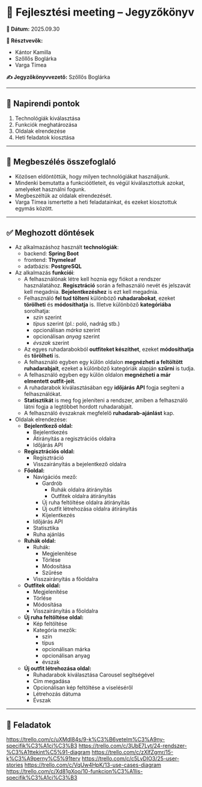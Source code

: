 # 📝 Fejlesztési meeting – Jegyzőkönyv

**📅 Dátum:** 2025.09.30

**👥 Résztvevők:**
- Kántor Kamilla
- Szőllős Boglárka
- Varga Tímea

**✍ Jegyzőkönyvvezető:** Szőllős Boglárka

---

## 📌 Napirendi pontok
1. Technológiák kiválasztása
2. Funkciók meghatározása
3. Oldalak elrendezése
4. Heti feladatok kiosztása

---

## 💬 Megbeszélés összefoglaló
- Közösen eldöntöttük, hogy milyen technológiákat használjunk.
- Mindenki bemutatta a funkcióötleteit, és végül kiválasztottuk azokat, amelyeket használni fogunk.
- Megbeszéltük az oldalak elrendezését.
- Varga Tímea ismertette a heti feladatainkat, és ezeket kiosztottuk egymás között.

---

## ✅ Meghozott döntések
- Az alkalmazáshoz használt **technológiák**: 
    - backend: **Spring Boot**
    - frontend: **Thymeleaf**
    - adatbázis: **PostgreSQL**
- Az alkalmazás **funkciói**:
    - A felhasználónak létre kell hoznia egy fiókot a rendszer használatához. **Regisztráció** során a felhasználó nevét és jelszavát kell megadnia. **Bejelentkezéshez** is ezt kell megadnia.
    - Felhasználó **fel tud tölteni** különböző **ruhadarabokat**, ezeket **törölheti** és **módosíthatja** is. Illetve különböző **kategóriába** sorolhatja:
        - *szín* szerint
        - *típus* szerint (pl.: poló, nadrág stb.)
        - opcionálisan *márka* szerint
        - opcionálisan *anyag* szerint
        - *évszak* szerint
    - Az egyes ruhadarabokból **outfiteket készíthet**, ezeket **módosíthatja** és **törölheti** is.
    - A felhasználó egyben egy külön oldalon **megnézheti a feltöltött ruhadarabjait**, ezeket a különböző kategóriák alapján **szűrni** is tudja. 
    - A felhasználó egyben egy külön oldalon **megnézheti a már elmentett outfit-jeit**.
    - A ruhadarabok kiválasztásában egy **időjárás API** fogja segíteni a felhasználókat.
    - **Statisztikát** is meg fog jeleníteni a rendszer, amiben a felhasználó látni fogja a legtöbbet hordott ruhadarabjait.
    - A felhasználó évszaknak megfelelő **ruhadarab-ajánlást** kap.
- Oldalak elrendezése:
  - **Bejelentkező oldal:**
    - Bejelentkezés
    - Átirányítás a regisztrációs oldalra
    - Időjárás API
  - **Regisztrációs oldal:**
    - Regisztráció
    - Visszairányítás a bejelentkező oldalra
  - **Főoldal:**
    - Navigációs mező:
      - Gardrób
        - Ruhák oldalra átirányítás
        - Outfitek oldalra átirányítás
      - Új ruha feltöltése oldalra átirányítás
      - Új outfit létrehozása oldalra átirányítás
      - Kijelentkezés
    - Időjárás API
    - Statisztika
    - Ruha ajánlás
  - **Ruhák oldal:**
    - Ruhák:
      - Megjelenítése
      - Törlése
      - Módosítása
      - Szűrése
    - Visszairányítás a főoldalra
  - **Outfitek oldal:**
      - Megjelenítése
      - Törlése
      - Módosítása
    - Visszairányítás a főoldalra
  - **Új ruha feltöltése oldal:**
    - Kép feltöltése
    - Kategória mezők:
      - szín
      - típus
      - opcionálisan márka
      - opcionálisan anyag
      - évszak
  - **Új outfit létrehozása oldal:**
    - Ruhadarabok kiválasztása Carousel segítségével
    - Cím megadása
    - Opcionálisan kép feltöltése a viseléséről
    - Létrehozás dátuma
    - Évszak
  
---

## 📌 Feladatok

https://trello.com/c/uXMdI84s/9-k%C3%B6vetelm%C3%A9ny-specifik%C3%A1ci%C3%B3
https://trello.com/c/3UbE7Lyt/24-rendszer-%C3%A1ttekint%C5%91-diagram
https://trello.com/c/zXlfZgmr/15-k%C3%A9perny%C5%91terv
https://trello.com/c/c5LyDIO3/25-user-stories
https://trello.com/c/VqUw4HpK/13-use-cases-diagram
https://trello.com/c/Xd81gXoo/10-funkcion%C3%A1lis-specifik%C3%A1ci%C3%B3